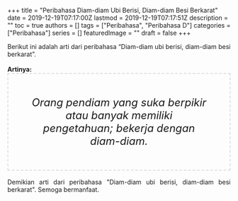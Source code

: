+++
title = "Peribahasa Diam-diam Ubi Berisi, Diam-diam Besi Berkarat"
date = 2019-12-19T07:17:00Z
lastmod = 2019-12-19T07:17:51Z
description = ""
toc = true
authors = []
tags = ["Peribahasa", "Peribahasa D"]
categories = ["Peribahasa"]
series = []
featuredImage = ""
draft = false
+++

<div dir="ltr" style="text-align: left;" trbidi="on"><div style="text-align: justify;">Berikut ini adalah arti dari peribahasa “Diam-diam ubi berisi, diam-diam besi berkarat”.</div><br /><div style="text-align: justify;"><b>Artinya:</b></div><div style="border: 2px dashed #ddd; font-size: 24px; height: auto; margin: 0 auto; padding: 50px; text-align: center; width: auto;"><i>Orang pendiam yang suka berpikir atau banyak memiliki pengetahuan; bekerja dengan diam-diam.</i></div><br /><div style="text-align: justify;">Demikian arti dari peribahasa "Diam-diam ubi berisi, diam-diam besi berkarat". Semoga bermanfaat.</div></div>
